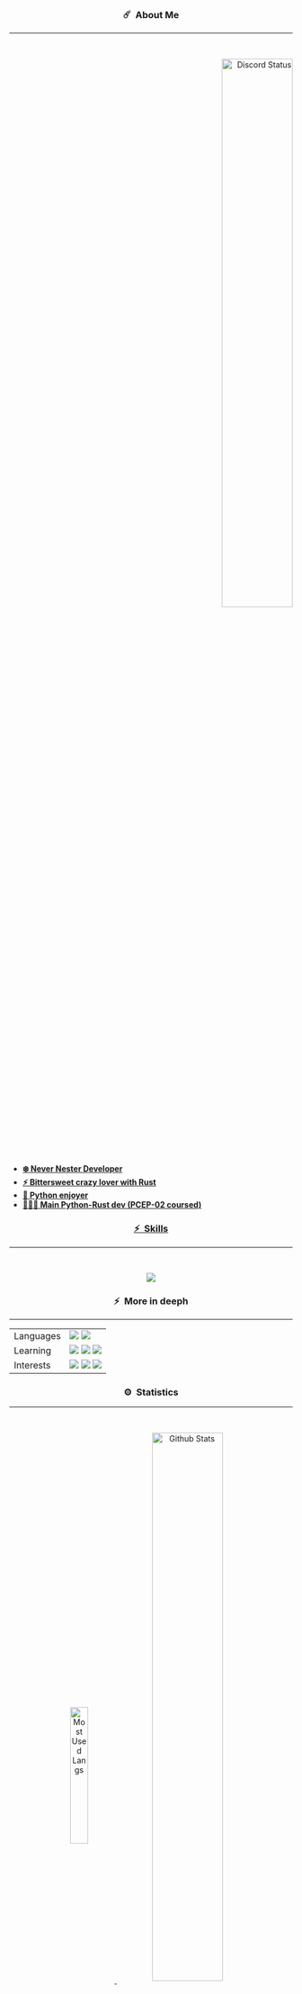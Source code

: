 
### <p align="center">☄️ &nbsp;About Me</p>
-----
<br>   <!-- White space -->

<p align="right">
	<a href="https://discord.com/users/714486105767936069" target="_blank">
		<img width="50%" align="center" alt="Discord Status" src="https://lanyard.cnrad.dev/api/714486105767936069?&bg=1f1f1f&animated=false&hideDiscrim=true&hideStatus=true&borderRadius=30px">
</p>

- **❄️ Never Nester Developer**
- **⚡️ Bittersweet crazy lover with Rust**
- **👀 Python enjoyer**
- **👨🏾‍💻 Main Python-Rust dev (PCEP-02 coursed)**
	



### <p align="center">⚡️ &nbsp;Skills
-----
<br>
	<p align="center">
   		<a href="https://skillicons.dev">
     		<img src="https://skillicons.dev/icons?i=py,qt,c,cs,docker,vscode,github&theme=dark&perline=3"/>
   		</a>
 	</p> 
</p>


### <p align="center">⚡️ &nbsp;More in deeph
-----
|    |    |
| -- | -- |
| Languages | <img src="https://img.shields.io/badge/Native-Spanish-333?style=for-the-badge" /> <img src="https://img.shields.io/badge/Learning-German-333?style=for-the-badge" /> |
| Learning | <img src="https://img.shields.io/badge/Rust-222?style=for-the-badge&logo=rust&labelColor=222" /> <img src="https://img.shields.io/badge/Javascript-c5ae16?style=for-the-badge&logo=cpp&labelColor=c5ae16&logoColor=white" /> <img src="https://img.shields.io/badge/Typescript-166bc5?style=for-the-badge&logo=typescript&labelColor=166bc5&logoColor=white" /> |
| Interests | <img src="https://img.shields.io/badge/Machine Learning-222?style=for-the-badge&logo=ai&labelColor=222&logoColor=white" /> <img src="https://img.shields.io/badge/Backend-222?style=for-the-badge&labelColor=222&logoColor=white" /> <img src="https://img.shields.io/badge/Libmaker-222?style=for-the-badge&labelColor=222&logoColor=white" /> |
</p>


### <p align="center">⚙️ &nbsp;Statistics
-----
<br>
<p align="center">
	<a href="https://github.com/Backist" target="_blank">
		<img width="25%" align="center" alt="Most Used Langs" src="https://github-readme-stats.vercel.app/api/top-langs/?username=Backist&layout=compact">
	</a>
	<a href="https://github.com/Backist" target="_blank">
			<img width="50%" align="center" alt="Github Stats" src="https://github-readme-stats.vercel.app/api?username=Backist&theme=dark&show_icons=true&count_private=true&cache_seconds=7200">
	</a>
</p>


### <p align="center">👀 &nbsp;Visitors
-----
<br>
<p align="center">
 	<img src="https://profile-counter.glitch.me/Backest/count.svg" />
</p>




<!--- GITHUB STATS 

Select one theme:  dark -- highcontrast  -- chartreuse-dark  -- cobalt2

See all themes and docs in https://github.com/anuraghazra/github-readme-stats/blob/master/themes/README.md
To see how to change the repos card and top languajes etc.. see: https://github.com/anuraghazra/github-readme-stats/edit/master/docs/readme_es.md


>>> OLD DISCORD PRESENCE (not deprecated, only i don't use it actually)

[![Discord Presence](https://lanyard-profile-readme.vercel.app/api/714486105767936069?theme=black&animated=false&hideDiscrim=true&borderRadius=15px&idleMessage=Probably%20doing%20something%20else...)](https://discord.com/users/714486105767936069)

![Github stats](https://github-readme-stats.vercel.app/api?username=Backist&theme=dark&show_icons=true&count_private=true&cache_seconds=7200)

>>> MOST USED LANGS (by Github)

![Top Languages Card](https://github-readme-stats.vercel.app/api/top-langs/?username=Backist&layout=compact)

-----------------------------------------------------------------------------------------------------------------
Backist/Backist is a ✨ special ✨ repository because its `README.md` (this file) appears on your GitHub profile.
You can click the Preview link to take a look at your changes.
--->
